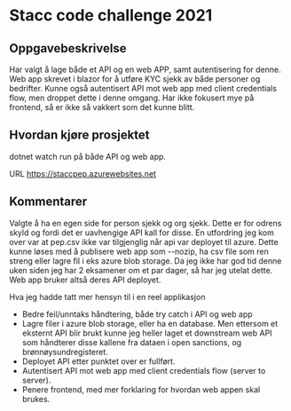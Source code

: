 # Stacc code challenge 2021

## Oppgavebeskrivelse
Har valgt å lage både et API og en web APP, samt autentisering for denne.
Web app skrevet i blazor for å utføre KYC sjekk av både personer og bedrifter.
Kunne også autentisert API mot web app med client credentials flow, men droppet dette i denne omgang.
Har ikke fokusert mye på frontend, så er ikke så vakkert som det kunne blitt.

## Hvordan kjøre prosjektet
dotnet watch run på både API og web app.

URL 
https://staccpep.azurewebsites.net

## Kommentarer
Valgte å ha en egen side for person sjekk og org sjekk. Dette er for odrens skyld og fordi det er uavhengige API kall for disse.
En utfordring jeg kom over var at pep.csv ikke var tilgjenglig når api var deployet til azure.
Dette kunne løses med å publisere web app som --nozip, ha csv file som ren streng eller lagre fil i eks azure blob storage.
Da jeg ikke har god tid denne uken siden jeg har 2 eksamener om et par dager, så har jeg utelat dette. 
Web app bruker altså deres API deployet. 

Hva jeg hadde tatt mer hensyn til i en reel applikasjon
* Bedre feil/unntaks håndtering, både try catch i API og web app
* Lagre filer i azure blob storage, eller ha en database. Men ettersom et eksternt API blir brukt kunne jeg heller laget et downstream web API som håndterer disse kallene fra dataen i open sanctions, og brønnøysundregisteret.
* Deployet API etter punktet over er fullført.
* Autentisert API mot web app med client credentials flow (server to server).
* Penere frontend, med mer forklaring for hvordan web appen skal brukes.

